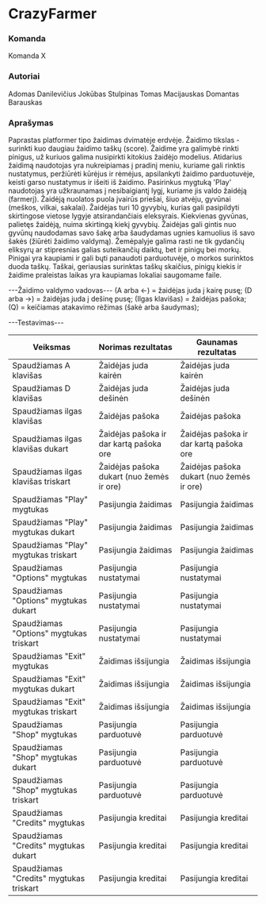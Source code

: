 # CrazyFarmer
### Komanda
Komanda X

### Autoriai
Adomas Danilevičius
Jokūbas Stulpinas
Tomas Macijauskas
Domantas Barauskas

### Aprašymas

Paprastas platformer tipo žaidimas dvimatėje erdvėje. Žaidimo tikslas - surinkti kuo daugiau žaidimo taškų (score). Žaidime yra galimybė rinkti pinigus, už kuriuos galima nusipirkti kitokius žaidėjo modelius. 
Atidarius žaidimą naudotojas yra nukreipiamas į pradinį meniu, kuriame gali rinktis nustatymus, peržiūrėti kūrėjus ir rėmėjus, apsilankyti žaidimo parduotuvėje, keisti garso nustatymus ir išeiti iš žaidimo. Pasirinkus mygtuką 'Play' naudotojas yra užkraunamas į nesibaigiantį lygį, kuriame jis valdo žaidėją (farmerį). Žaidėją nuolatos puola įvairūs priešai, šiuo atvėju, gyvūnai (meškos, vilkai, sakalai).
Žaidėjas turi 10 gyvybių, kurias gali pasipildyti skirtingose vietose lygyje atsirandančiais eleksyrais. Kiekvienas gyvūnas, palietęs žaidėją, nuima skirtingą kiekį gyvybių. Žaidėjas gali gintis nuo gyvūnų naudodamas savo šakę arba šaudydamas ugnies kamuolius iš savo šakės (žiūrėti žaidimo valdymą). 
Žemėpalyje galima rasti ne tik gydančių eliksyrų ar stipresnias galias suteikančių daiktų, bet ir pinigų bei morkų. Pinigai yra kaupiami ir gali bųti panaudoti parduotuvėje, o morkos surinktos duoda taškų. Taškai, geriausias surinktas taškų skaičius, pinigų kiekis ir žaidime praleistas laikas yra kaupiamas lokaliai saugomame faile.

---Žaidimo valdymo vadovas---
(A arba <-) = žaidėjas juda į kairę pusę;
(D arba ->) = žaidėjas juda į dešinę pusę;
(Ilgas klavišas) = žaidėjas pašoka;
(Q) = keičiamas atakavimo rėžimas (šakė arba šaudymas);

---Testavimas---

| Veiksmas                                 | Norimas rezultatas                         | Gaunamas rezultatas                      |
|------------------------------------------|--------------------------------------------|------------------------------------------|
| Spaudžiamas A klavišas                   | Žaidėjas juda kairėn                       | Žaidėjas juda kairėn                     |
| Spaudžiamas D klavišas                   | Žaidėjas juda dešinėn                      | Žaidėjas juda dešinėn                    |
| Spaudžiamas ilgas klavišas               | Žaidėjas pašoka                            | Žaidėjas pašoka                          |
| Spaudžiamas ilgas klavišas dukart        | Žaidėjas pašoka ir dar kartą pašoka ore    | Žaidėjas pašoka ir dar kartą pašoka ore  |
| Spaudžiamas ilgas klavišas triskart      | Žaidėjas pašoka dukart (nuo žemės ir ore)  | Žaidėjas pašoka dukart (nuo žemės ir ore)|
| Spaudžiamas "Play" mygtukas              | Pasijungia žaidimas                        | Pasijungia žaidimas                      |
| Spaudžiamas "Play" mygtukas dukart       | Pasijungia žaidimas                        | Pasijungia žaidimas                      |
| Spaudžiamas "Play" mygtukas triskart     | Pasijungia žaidimas                        | Pasijungia žaidimas                      |
| Spaudžiamas "Options" mygtukas           | Pasijungia nustatymai                      | Pasijungia nustatymai                    |
| Spaudžiamas "Options" mygtukas dukart    | Pasijungia nustatymai                      | Pasijungia nustatymai                    |
| Spaudžiamas "Options" mygtukas triskart  | Pasijungia nustatymai                      | Pasijungia nustatymai                    |
| Spaudžiamas "Exit" mygtukas              | Žaidimas išsijungia                        | Žaidimas išsijungia                      |
| Spaudžiamas "Exit" mygtukas dukart       | Žaidimas išsijungia                        | Žaidimas išsijungia                      |
| Spaudžiamas "Exit" mygtukas triskart     | Žaidimas išsijungia                        | Žaidimas išsijungia                      |
| Spaudžiamas "Shop" mygtukas              | Pasijungia parduotuvė                      | Pasijungia parduotuvė                    |
| Spaudžiamas "Shop" mygtukas dukart       | Pasijungia parduotuvė                      | Pasijungia parduotuvė                    |
| Spaudžiamas "Shop" mygtukas triskart     | Pasijungia parduotuvė                      | Pasijungia parduotuvė                    |
| Spaudžiamas "Credits" mygtukas           | Pasijungia kreditai                        | Pasijungia kreditai                      |
| Spaudžiamas "Credits" mygtukas dukart    | Pasijungia kreditai                        | Pasijungia kreditai                      |
| Spaudžiamas "Credits" mygtukas triskart  | Pasijungia kreditai                        | Pasijungia kreditai                      |

